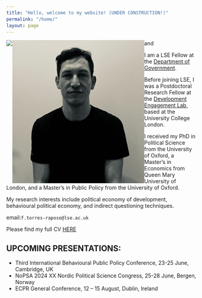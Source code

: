 ```yaml
---
title: "Hello, welcome to my website! (UNDER CONSTRUCTION!)"
permalink: "/home/"
layout: page
---
```

<img align="left" src="img.jpg"> and <img align="left" src="Louisa.png">

I am a LSE Fellow at the [Department of Government](https://www.lse.ac.uk/government/people/academic-staff/felipe-torres-raposo).

Before joining LSE, I was a Postdoctoral Research Fellow at the [Development Engagement Lab](https://developmentcompass.org), based at the University College London.

I received my PhD in Political Science from the University of Oxford, a Master’s in Economics from Queen Mary University of London, and a Master’s in Public Policy from the University of Oxford.

My research interests include political economy of development, behavioural political economy, and indirect questioning techniques.

email:`f.torres-raposo@lse.ac.uk`

Please find my full CV [HERE](https://www.dropbox.com/scl/fi/45oaks8oukalk1v3ibgqp/CV_Felipe_Raposo.pdf?rlkey=tb15r384zadgjndlvvbpv7ysg&dl=0)

## UPCOMING PRESENTATIONS: 

- Third International Behavioural Public Policy Conference, 23-25 June, Cambridge, UK
- NoPSA 2024 XX Nordic Political Science Congress, 25-28 June, Bergen, Norway
- ECPR General Conference, 12 – 15 August, Dublin, Ireland
